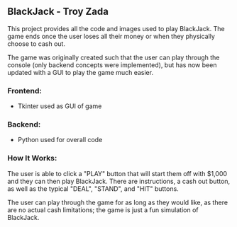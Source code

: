## BlackJack - Troy Zada

This project provides all the code and images used to play BlackJack. The game ends once the user loses all their money or when they physically choose to cash out. 

The game was originally created such that the user can play through the console (only backend concepts were implemented), but has now been updated with a GUI to play the game much easier.

### Frontend:
- Tkinter used as GUI of game

### Backend:
- Python used for overall code

### How It Works:
The user is able to click a "PLAY" button that will start them off with $1,000 and they can then play BlackJack. There are instructions, a cash out button, as well as the typical "DEAL", "STAND", and "HIT" buttons.

The user can play through the game for as long as they would like, as there are no actual cash limitations; the game is just a fun simulation of BlackJack. 
